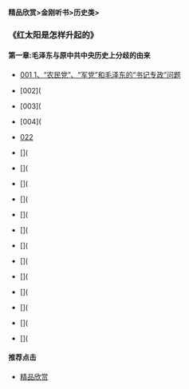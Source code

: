 #### 精品欣赏>金刚听书>历史类>
### 《红太阳是怎样升起的》
#### 第一章:毛泽东与原中共中央历史上分歧的由来

- [001  1、“农民党”、“军党”和毛泽东的“书记专政”问题](https://m.dw.com/zh/sun-001-mp3-stereo/av-16044134)

- [002](

- [003](

- [004](
- [022](https://m.dw.com/zh/sun-022-mp3-stereo/av-16131068)
- [](
- [](
- [](
- [](
- [](
- [](
- [](
- [](
- [](
- [](
- [](
- [](
- [](






#### 推荐点击
- [精品欣赏](https://summer200.github.io/content/main)

